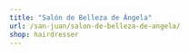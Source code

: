```yaml
---
title: "Salón de Belleza de Ángela"
url: /san-juan/salon-de-belleza-de-angela/
shop: hairdresser
---
```

